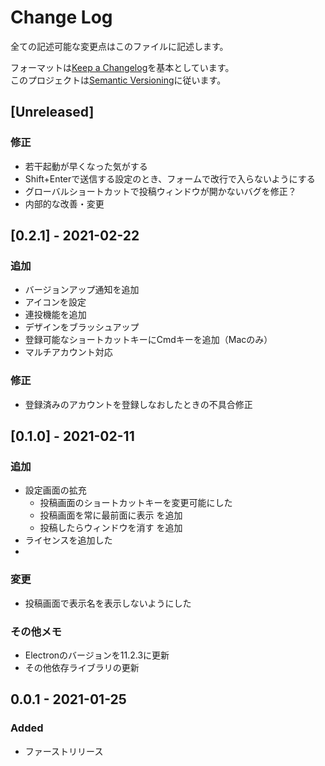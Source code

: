 # Change Log
全ての記述可能な変更点はこのファイルに記述します。

フォーマットは[Keep a Changelog](http://keepachangelog.com/)を基本としています。  
このプロジェクトは[Semantic Versioning](http://semver.org/)に従います。

## [Unreleased]
### 修正
- 若干起動が早くなった気がする
- Shift+Enterで送信する設定のとき、フォームで改行で入らないようにする
- グローバルショートカットで投稿ウィンドウが開かないバグを修正？
- 内部的な改善・変更

## [0.2.1] - 2021-02-22
### 追加
- バージョンアップ通知を追加
- アイコンを設定
- 連投機能を追加
- デザインをブラッシュアップ
- 登録可能なショートカットキーにCmdキーを追加（Macのみ）
- マルチアカウント対応

### 修正
- 登録済みのアカウントを登録しなおしたときの不具合修正

## [0.1.0] - 2021-02-11
### 追加
- 設定画面の拡充
  - 投稿画面のショートカットキーを変更可能にした
  - 投稿画面を常に最前面に表示 を追加
  - 投稿したらウィンドウを消す を追加
- ライセンスを追加した
- 

### 変更
- 投稿画面で表示名を表示しないようにした

### その他メモ
- Electronのバージョンを11.2.3に更新
- その他依存ライブラリの更新

## 0.0.1 - 2021-01-25
### Added
- ファーストリリース

